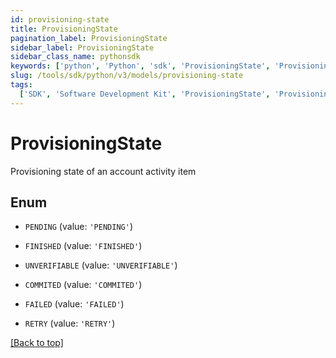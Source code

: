 ```yaml
---
id: provisioning-state
title: ProvisioningState
pagination_label: ProvisioningState
sidebar_label: ProvisioningState
sidebar_class_name: pythonsdk
keywords: ['python', 'Python', 'sdk', 'ProvisioningState', 'ProvisioningState']
slug: /tools/sdk/python/v3/models/provisioning-state
tags:
  ['SDK', 'Software Development Kit', 'ProvisioningState', 'ProvisioningState']
---
```


# ProvisioningState

Provisioning state of an account activity item

## Enum

- `PENDING` (value: `'PENDING'`)

- `FINISHED` (value: `'FINISHED'`)

- `UNVERIFIABLE` (value: `'UNVERIFIABLE'`)

- `COMMITED` (value: `'COMMITED'`)

- `FAILED` (value: `'FAILED'`)

- `RETRY` (value: `'RETRY'`)

[[Back to top]](#)
